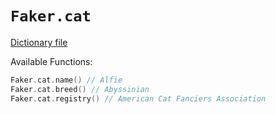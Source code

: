 # `Faker.cat`

[Dictionary file](../src/main/resources/locales/en/cat.yml)

Available Functions:  
```kotlin
Faker.cat.name() // Alfie
Faker.cat.breed() // Abyssinian
Faker.cat.registry() // American Cat Fanciers Association
```
